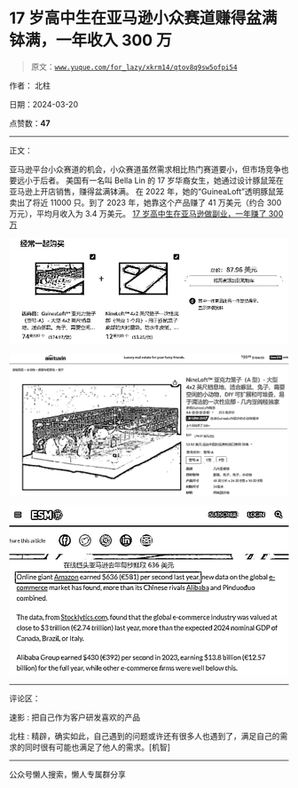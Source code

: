 # 17 岁高中生在亚马逊小众赛道赚得盆满钵满，一年收入 300 万

> 原文：[`www.yuque.com/for_lazy/xkrm14/qtov8q9sw5ofpi54`](https://www.yuque.com/for_lazy/xkrm14/qtov8q9sw5ofpi54)

作者： 北柱

日期：2024-03-20

点赞数：**47**

* * *

正文：

亚马逊平台小众赛道的机会，小众赛道虽然需求相比热门赛道要小，但市场竞争也要远小于后者。 美国有一名叫 Bella
Lin 的 17 岁华裔女生，她通过设计豚鼠笼在亚马逊上开店销售，赚得盆满钵满。
在 2022 年，她的“GuineaLoft”透明豚鼠笼卖出了将近 11000 只。到了 2023 年，她靠这个产品赚了 41 万美元（约合 300 万元），平均月收入为 3.4 万美元。
[17 岁高中生在亚马逊做副业，一年赚了 300 万](https://mp.weixin.qq.com/s/eeo1NTmVmvGjLaq8q8tXlQ)

![](img/d6f3f4bcf4cf41dca8b0c83ee285ff6b.png)

![](img/4f63baf3a3cd0f4c2923f24cb863531c.png)

![](img/5a8ea997b9b4433313995ee438ae0ba7.png)

* * *

评论区：

速影 : 把自己作为客户研发喜欢的产品

北柱 : 精辟，确实如此，自己遇到的问题或许还有很多人也遇到了，满足自己的需求的同时很有可能也满足了他人的需求。[机智]

* * *

公众号懒人搜索，懒人专属群分享